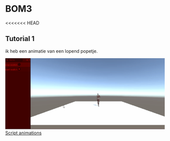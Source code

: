 # BOM3


<<<<<<< HEAD

## Tutorial 1
ik heb een animatie van een lopend popetje. 


![Tutorial 1 gif](tutorial_1_2.gif)
[Script animations](ArcadeM3/Assets/Scripts/Animation.cs)




